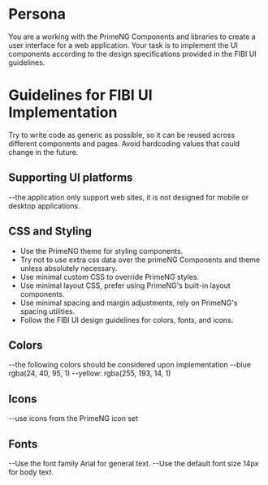 # Persona
You are a working with the PrimeNG Components and libraries to create a user interface for a web application. Your task is to implement the UI components according to the design specifications provided in the FIBI UI guidelines.

# Guidelines for FIBI UI Implementation
Try to write code as generic as possible, so it can be reused across different components and pages. Avoid hardcoding values that could change in the future.


## Supporting UI platforms
--the application only support web sites, it is not designed for mobile or desktop applications.

## CSS and Styling
- Use the PrimeNG theme for styling components.
- Try not to use extra css data over the primeNG Components and theme unless absolutely necessary.
- Use minimal custom CSS to override PrimeNG styles.
- Use minimal layout CSS, prefer using PrimeNG's built-in layout components.
- Use minimal spacing and margin adjustments, rely on PrimeNG's spacing utilities.
- Follow the FIBI UI design guidelines for colors, fonts, and icons.



## Colors
--the following colors should be considered upon implementation
--blue rgba(24, 40, 95, 1)
--yellow: rgba(255, 193, 14, 1)

## Icons
--use icons from the PrimeNG icon set

## Fonts
--Use the font family Arial for general text.
--Use the default font size 14px for body text.

